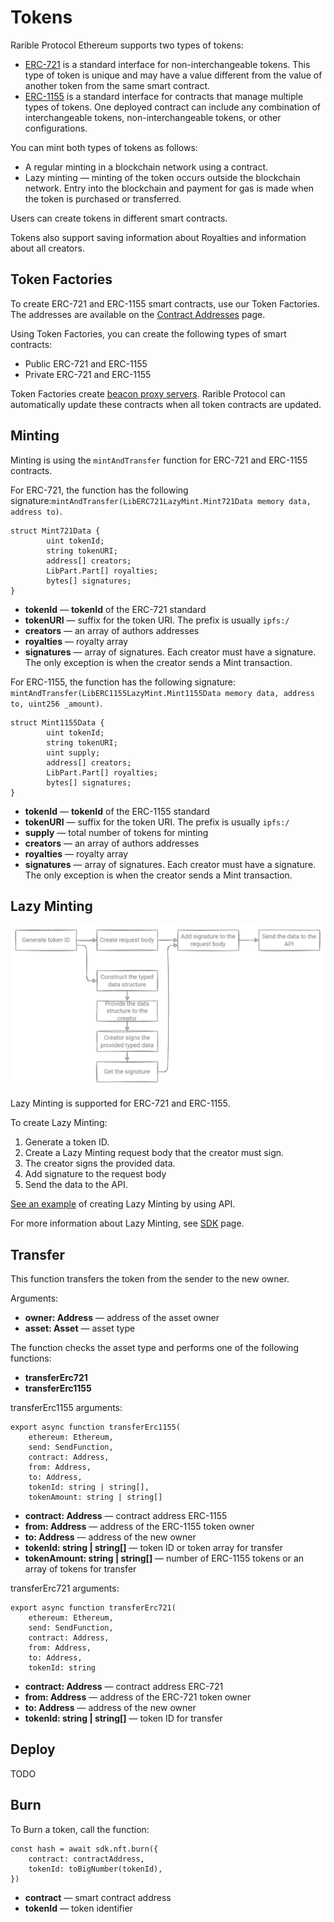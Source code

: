 # Tokens

Rarible Protocol Ethereum supports two types of tokens:

* [ERC-721](https://eips.ethereum.org/EIPS/eip-721 ) is a standard interface for non-interchangeable tokens. This type of token is unique and may have a value different from the value of another token from the same smart contract.
* [ERC-1155](https://eips.ethereum.org/EIPS/eip-1155 ) is a standard interface for contracts that manage multiple types of tokens. One deployed contract can include any combination of interchangeable tokens, non-interchangeable tokens, or other configurations.

You can mint both types of tokens as follows:

* A regular minting in a blockchain network using a contract.
* Lazy minting — minting of the token occurs outside the blockchain network. Entry into the blockchain and payment for gas is made when the token is purchased or transferred.

Users can create tokens in different smart contracts.

Tokens also support saving information about Royalties and information about all creators.

## Token Factories

To create ERC-721 and ERC-1155 smart contracts, use our Token Factories. The addresses are available on the [Contract Addresses](../contract-addresses.md) page.

Using Token Factories, you can create the following types of smart contracts:

* Public ERC-721 and ERC-1155
* Private ERC-721 and ERC-1155

Token Factories create [beacon proxy servers](https://docs.openzeppelin.com/contracts/3.x/api/proxy#BeaconProxy). Rarible Protocol can automatically update these contracts when all token contracts are updated.

## Minting

Minting is using the `mintAndTransfer` function for ERC-721 and ERC-1155 contracts.

For ERC-721, the function has the following signature:`mintAndTransfer(LibERC721LazyMint.Mint721Data memory data, address to)`.

```
struct Mint721Data {
        uint tokenId;
        string tokenURI;
        address[] creators;
        LibPart.Part[] royalties;
        bytes[] signatures;
}
```

* **tokenId** — **tokenId** of the ERC-721 standard
* **tokenURI** — suffix for the token URI. The prefix is usually `ipfs:/`
* **creators** — an array of authors addresses
* **royalties** — royalty array
* **signatures** — array of signatures. Each creator must have a signature. The only exception is when the creator sends a Mint transaction.

For ERC-1155, the function has the following signature: `mintAndTransfer(LibERC1155LazyMint.Mint1155Data memory data, address to, uint256 _amount)`.

```
struct Mint1155Data {
        uint tokenId;
        string tokenURI;
        uint supply;
        address[] creators;
        LibPart.Part[] royalties;
        bytes[] signatures;
}
```

* **tokenId** — **tokenId** of the ERC-1155 standard
* **tokenURI** — suffix for the token URI. The prefix is usually `ipfs:/`
* **supply** — total number of tokens for minting
* **creators** — an array of authors addresses
* **royalties** — royalty array
* **signatures** — array of signatures. Each creator must have a signature. The only exception is when the creator sends a Mint transaction.

## Lazy Minting

![](../img/eth_4.png)

Lazy Minting is supported for ERC-721 and ERC-1155.

To create Lazy Minting:

1. Generate a token ID.
2. Create a Lazy Minting request body that the creator must sign.
3. The creator signs the provided data.
4. Add signature to the request body
5. Send the data to the API.

[See an example](../api/create-lazy-minting.md) of creating Lazy Minting by using API.

For more information about Lazy Minting, see [SDK](https://github.com/rarible/ethereum-sdk) page. 

## Transfer

This function transfers the token from the sender to the new owner.

Arguments:

* **owner: Address** — address of the asset owner
* **asset: Asset** — asset type

The function checks the asset type and performs one of the following functions:

- **transferErc721**
- **transferErc1155**

transferErc1155 arguments:

```
export async function transferErc1155(
	ethereum: Ethereum,
	send: SendFunction,
	contract: Address,
	from: Address,
	to: Address,
	tokenId: string | string[],
	tokenAmount: string | string[]
```

* **contract: Address** — contract address ERC-1155
* **from: Address** — address of the ERC-1155 token owner
* **to: Address** — address of the new owner
* **tokenId: string | string[]** — token ID or token array for transfer
* **tokenAmount: string | string[]** — number of ERC-1155 tokens or an array of tokens for transfer

transferErc721 arguments:

```
export async function transferErc721(
	ethereum: Ethereum,
	send: SendFunction,
	contract: Address,
	from: Address,
	to: Address,
	tokenId: string
```

* **contract: Address** — contract address ERC-721
* **from: Address** — address of the ERC-721 token owner
* **to: Address** — address of the new owner
* **tokenId: string | string[]** — token ID for transfer

## Deploy

TODO

## Burn

To Burn a token, call the function:

```
const hash = await sdk.nft.burn({
	contract: contractAddress,
	tokenId: toBigNumber(tokenId),
})
```

* **contract** — smart contract address
* **tokenId** — token identifier
